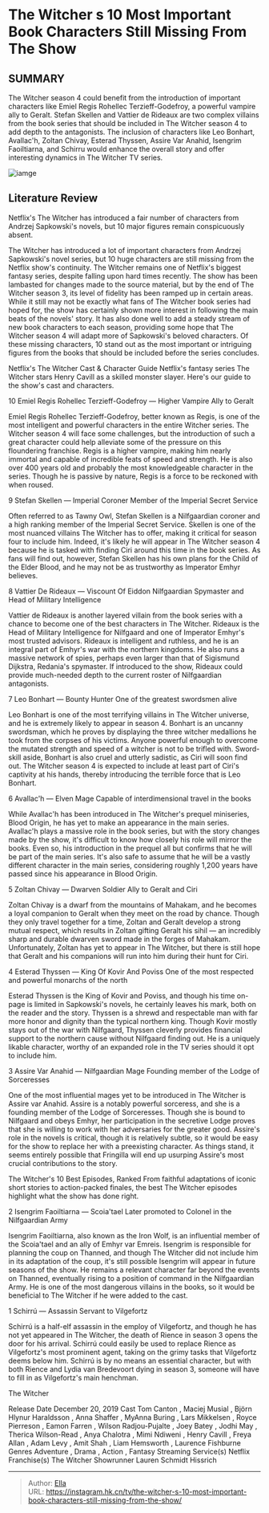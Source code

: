 # The Witcher s 10 Most Important Book Characters Still Missing From The Show


## SUMMARY 


 The Witcher season 4 could benefit from the introduction of important characters like Emiel Regis Rohellec Terzieff-Godefroy, a powerful vampire ally to Geralt. 
 Stefan Skellen and Vattier de Rideaux are two complex villains from the book series that should be included in The Witcher season 4 to add depth to the antagonists. 
 The inclusion of characters like Leo Bonhart, Avallac&#39;h, Zoltan Chivay, Esterad Thyssen, Assire Var Anahid, Isengrim Faoiltiarna, and Schirru would enhance the overall story and offer interesting dynamics in The Witcher TV series. 

![iamge](https://static1.srcdn.com/wordpress/wp-content/uploads/2024/01/cassie-clare-henry-cavill-joey-batey-witcher-book-covers.jpg)

## Literature Review
Netflix&#39;s The Witcher has introduced a fair number of characters from Andrzej Sapkowski&#39;s novels, but 10 major figures remain conspicuously absent.




The Witcher has introduced a lot of important characters from Andrzej Sapkowski&#39;s novel series, but 10 huge characters are still missing from the Netflix show&#39;s continuity. The Witcher remains one of Netflix&#39;s biggest fantasy series, despite falling upon hard times recently. The show has been lambasted for changes made to the source material, but by the end of The Witcher season 3, its level of fidelity has been ramped up in certain areas.
While it still may not be exactly what fans of The Witcher book series had hoped for, the show has certainly shown more interest in following the main beats of the novels&#39; story. It has also done well to add a steady stream of new book characters to each season, providing some hope that The Witcher season 4 will adapt more of Sapkowski&#39;s beloved characters. Of these missing characters, 10 stand out as the most important or intriguing figures from the books that should be included before the series concludes.
            
 
 Netflix&#39;s The Witcher Cast &amp; Character Guide 
Netflix&#39;s fantasy series The Witcher stars Henry Cavill as a skilled monster slayer. Here&#39;s our guide to the show&#39;s cast and characters.













 








 10  Emiel Regis Rohellec Terzieff-Godefroy — Higher Vampire 
Ally to Geralt
        

Emiel Regis Rohellec Terzieff-Godefroy, better known as Regis, is one of the most intelligent and powerful characters in the entire Witcher series. The Witcher season 4 will face some challenges, but the introduction of such a great character could help alleviate some of the pressure on this floundering franchise. Regis is a higher vampire, making him nearly immortal and capable of incredible feats of speed and strength. He is also over 400 years old and probably the most knowledgeable character in the series. Though he is passive by nature, Regis is a force to be reckoned with when roused.





 9  Stefan Skellen — Imperial Coroner 
Member of the Imperial Secret Service


 







Often referred to as Tawny Owl, Stefan Skellen is a Nilfgaardian coroner and a high ranking member of the Imperial Secret Service. Skellen is one of the most nuanced villains The Witcher has to offer, making it critical for season four to include him. Indeed, it&#39;s likely he will appear in The Witcher season 4 because he is tasked with finding Ciri around this time in the book series. As fans will find out, however, Stefan Skellen has his own plans for the Child of the Elder Blood, and he may not be as trustworthy as Imperator Emhyr believes.





 8  Vattier De Rideaux — Viscount Of Eiddon 
Nilfgaardian Spymaster and Head of Military Intelligence
        

Vattier de Rideaux is another layered villain from the book series with a chance to become one of the best characters in The Witcher. Rideaux is the Head of Military Intelligence for Nilfgaard and one of Imperator Emhyr&#39;s most trusted advisors. Rideaux is intelligent and ruthless, and he is an integral part of Emhyr&#39;s war with the northern kingdoms. He also runs a massive network of spies, perhaps even larger than that of Sigismund Dijkstra, Redania&#39;s spymaster. If introduced to the show, Rideaux could provide much-needed depth to the current roster of Nilfgaardian antagonists.





 7  Leo Bonhart — Bounty Hunter 
One of the greatest swordsmen alive


 







Leo Bonhart is one of the most terrifying villains in The Witcher universe, and he is extremely likely to appear in season 4. Bonhart is an uncanny swordsman, which he proves by displaying the three witcher medallions he took from the corpses of his victims. Anyone powerful enough to overcome the mutated strength and speed of a witcher is not to be trifled with. Sword-skill aside, Bonhart is also cruel and utterly sadistic, as Ciri will soon find out. The Witcher season 4 is expected to include at least part of Ciri&#39;s captivity at his hands, thereby introducing the terrible force that is Leo Bonhart.





 6  Avallac&#39;h — Elven Mage 
Capable of interdimensional travel in the books


 







While Avallac&#39;h has been introduced in The Witcher&#39;s prequel miniseries, Blood Origin, he has yet to make an appearance in the main series. Avallac&#39;h plays a massive role in the book series, but with the story changes made by the show, it&#39;s difficult to know how closely his role will mirror the books. Even so, his introduction in the prequel all but confirms that he will be part of the main series. It&#39;s also safe to assume that he will be a vastly different character in the main series, considering roughly 1,200 years have passed since his appearance in Blood Origin.





 5  Zoltan Chivay — Dwarven Soldier 
Ally to Geralt and Ciri
        

Zoltan Chivay is a dwarf from the mountains of Mahakam, and he becomes a loyal companion to Geralt when they meet on the road by chance. Though they only travel together for a time, Zoltan and Geralt develop a strong mutual respect, which results in Zoltan gifting Geralt his sihil — an incredibly sharp and durable dwarven sword made in the forges of Mahakam. Unfortunately, Zoltan has yet to appear in The Witcher, but there is still hope that Geralt and his companions will run into him during their hunt for Ciri.





 4  Esterad Thyssen — King Of Kovir And Poviss 
One of the most respected and powerful monarchs of the north
        

Esterad Thyssen is the King of Kovir and Poviss, and though his time on-page is limited in Sapkowski&#39;s novels, he certainly leaves his mark, both on the reader and the story. Thyssen is a shrewd and respectable man with far more honor and dignity than the typical northern king. Though Kovir mostly stays out of the war with Nilfgaard, Thyssen cleverly provides financial support to the northern cause without Nilfgaard finding out. He is a uniquely likable character, worthy of an expanded role in the TV series should it opt to include him.





 3  Assire Var Anahid — Nilfgaardian Mage 
Founding member of the Lodge of Sorceresses
        

One of the most influential mages yet to be introduced in The Witcher is Assire var Anahid. Assire is a notably powerful sorceress, and she is a founding member of the Lodge of Sorceresses. Though she is bound to Nilfgaard and obeys Emhyr, her participation in the secretive Lodge proves that she is willing to work with her adversaries for the greater good. Assire&#39;s role in the novels is critical, though it is relatively subtle, so it would be easy for the show to replace her with a preexisting character. As things stand, it seems entirely possible that Fringilla will end up usurping Assire&#39;s most crucial contributions to the story.
            
 
 The Witcher&#39;s 10 Best Episodes, Ranked 
From faithful adaptations of iconic short stories to action-packed finales, the best The Witcher episodes highlight what the show has done right.









 2  Isengrim Faoiltiarna — Scoia&#39;tael 
Later promoted to Colonel in the Nilfgaardian Army
        

Isengrim Faoiltiarna, also known as the Iron Wolf, is an influential member of the Scoia&#39;tael and an ally of Emhyr var Emreis. Isengrim is responsible for planning the coup on Thanned, and though The Witcher did not include him in its adaptation of the coup, it&#39;s still possible Isengrim will appear in future seasons of the show. He remains a relevant character far beyond the events on Thanned, eventually rising to a position of command in the Nilfgaardian Army. He is one of the most dangerous villains in the books, so it would be beneficial to The Witcher if he were added to the cast.





 1  Schirrú — Assassin 
Servant to Vilgefortz
        

Schirrú is a half-elf assassin in the employ of Vilgefortz, and though he has not yet appeared in The Witcher, the death of Rience in season 3 opens the door for his arrival. Schirrú could easily be used to replace Rience as Vilgefortz&#39;s most prominent agent, taking on the grimy tasks that Vilgefortz deems below him. Schirrú is by no means an essential character, but with both Rience and Lydia van Bredevoort dying in season 3, someone will have to fill in as Vilgefortz&#39;s main henchman.
        


 The Witcher 

 Release Date   December 20, 2019    Cast   Tom Canton , Maciej Musial , Björn Hlynur Haraldsson , Anna Shaffer , MyAnna Buring , Lars Mikkelsen , Royce Pierreson , Eamon Farren , Wilson Radjou-Pujalte , Joey Batey , Jodhi May , Therica Wilson-Read , Anya Chalotra , Mimi Ndiweni , Henry Cavill , Freya Allan , Adam Levy , Amit Shah , Liam Hemsworth , Laurence Fishburne    Genres   Adventure , Drama , Action , Fantasy    Streaming Service(s)   Netflix    Franchise(s)   The Witcher    Showrunner   Lauren Schmidt Hissrich    





---

> Author: [Ella](https://instagram.hk.cn/)  
> URL: https://instagram.hk.cn/tv/the-witcher-s-10-most-important-book-characters-still-missing-from-the-show/  

